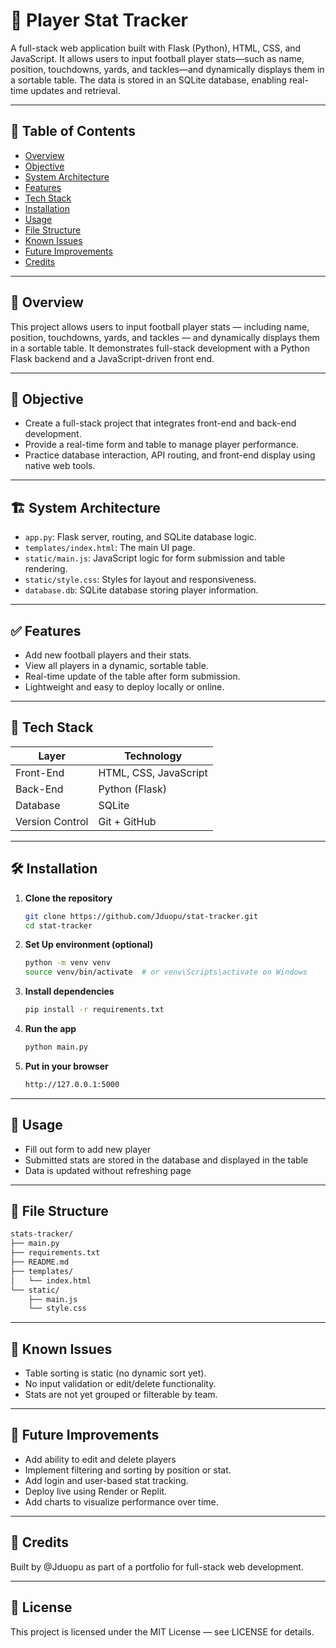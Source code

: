 # 🏈 Player Stat Tracker

A full-stack web application built with Flask (Python), HTML, CSS, and JavaScript. It allows users to input football player stats—such as name, position, touchdowns, yards, and tackles—and dynamically displays them in a sortable table. The data is stored in an SQLite database, enabling real-time updates and retrieval.

---

## 📌 Table of Contents

- [Overview](#overview)
- [Objective](#objective)
- [System Architecture](#system-architecture)
- [Features](#features)
- [Tech Stack](#tech-stack)
- [Installation](#installation)
- [Usage](#usage)
- [File Structure](#file-structure)
- [Known Issues](#known-issues)
- [Future Improvements](#future-improvements)
- [Credits](#credits)

---

## 🧠 Overview

This project allows users to input football player stats — including name, position, touchdowns, yards, and tackles — and dynamically displays them in a sortable table. It demonstrates full-stack development with a Python Flask backend and a JavaScript-driven front end.

---

## 🎯 Objective

- Create a full-stack project that integrates front-end and back-end development.
- Provide a real-time form and table to manage player performance.
- Practice database interaction, API routing, and front-end display using native web tools.

---

## 🏗️ System Architecture

- `app.py`: Flask server, routing, and SQLite database logic.
- `templates/index.html`: The main UI page.
- `static/main.js`: JavaScript logic for form submission and table rendering.
- `static/style.css`: Styles for layout and responsiveness.
- `database.db`: SQLite database storing player information.

---

## ✅ Features

- Add new football players and their stats.
- View all players in a dynamic, sortable table.
- Real-time update of the table after form submission.
- Lightweight and easy to deploy locally or online.

---

## 🧰 Tech Stack

| Layer        | Technology         |
|--------------|--------------------|
| Front-End    | HTML, CSS, JavaScript |
| Back-End     | Python (Flask)     |
| Database     | SQLite             |
| Version Control | Git + GitHub    |

---

## 🛠 Installation

1. **Clone the repository**
   ```bash
   git clone https://github.com/Jduopu/stat-tracker.git
   cd stat-tracker
2. **Set Up environment (optional)**
   ```bash
   python -m venv venv
   source venv/bin/activate  # or venv\Scripts\activate on Windows
3. **Install dependencies**
   ```bash
   pip install -r requirements.txt
4. **Run the app**
   ```bash
   python main.py
5. **Put in your browser**
   ```bash
   http://127.0.0.1:5000

---

## 🚀 Usage ##

- Fill out form to add new player
- Submitted stats are stored in the database and displayed in the table
- Data is updated without refreshing page

---

## 📁 File Structure ##
```bash
stats-tracker/
├── main.py
├── requirements.txt
├── README.md
├── templates/
│   └── index.html
└── static/
    ├── main.js
    └── style.css
```

---

## 🐛 Known Issues ##
- Table sorting is static (no dynamic sort yet).
- No input validation or edit/delete functionality.
- Stats are not yet grouped or filterable by team.

---

## 🚧 Future Improvements ##
- Add ability to edit and delete players
- Implement filtering and sorting by position or stat.
- Add login and user-based stat tracking.
- Deploy live using Render or Replit.
- Add charts to visualize performance over time.

---

## 🙌 Credits ##
Built by @Jduopu as part of a portfolio for full-stack web development.

---

## 📄 License ##
This project is licensed under the MIT License — see LICENSE for details.
